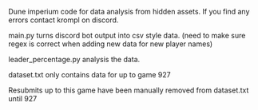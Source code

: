 Dune imperium code for data analysis from hidden assets.
If you find any errors contact krompl on discord.

main.py turns discord bot output into csv style data. (need to make sure regex is correct when adding new data for new player names)

leader_percentage.py analysis the data.

dataset.txt only contains data for up to game 927

Resubmits up to this game have been manually removed from dataset.txt until 927